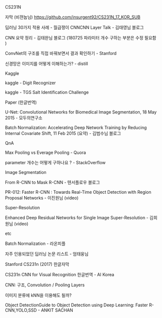 CS231N

자막 (비젼눕님) https://github.com/insurgent92/CS231N_17_KOR_SUB

딥러닝 30가지 적용 사례 - 월급쟁이
CNNCNN Layer Talk - 김태영님 블로그

CNN 요약 정리 - 김태완님 블로그 (180725 파라미터 개수 구하는 부분은 수정 필요함 )

ConvNet의 구조를 직접 바꿔보면서 결과 확인하기 - Stanford

신경망은 이미지를 어떻게 이해하는가? - distill

 

Kaggle

kaggle - Digit Recognizer

kaggle - TGS Salt Identification Challenge

 

Paper (한글번역)

U-Net: Convolutional Networks for Biomedical Image Segmentation, 18 May 2015 - 모두의연구소

Batch Normalization: Accelerating Deep Network Training by Reducing Internal Covariate Shift, 11 Feb 2015 (요약) - 김범수님 블로그

 

QnA

Max Pooling vs Everage Pooling  - Quora

parameter 개수는 어떻게 구하나요 ? - StackOverflow

  Image Segmentation

From R-CNN to Mask R-CNN - 텐서플로우 블로그

PR-012: Faster R-CNN : Towards Real-Time Object Detection with Region Proposal Networks - 이진원님 (video)

 

Super-Resolution

Enhanced Deep Residual Networks for Single Image Super-Resolution - 김희원님 (video)
 

etc

Batch Normalization - 라온피플

자주 인용되었던 딥러닝 논문 리스트 - 엄태웅님

Stanford CS231n (2017) 한글자막

 

CS231n CNN for Visual Recognition 한글번역 - AI Korea

CNN: 구조, Convolution / Pooling Layers

이미지 분류에 kNN을 이용해도 될까?

   

Object DetectionGuide to Object Detection using Deep Learning: Faster R-CNN,YOLO,SSD - ANKIT SACHAN
